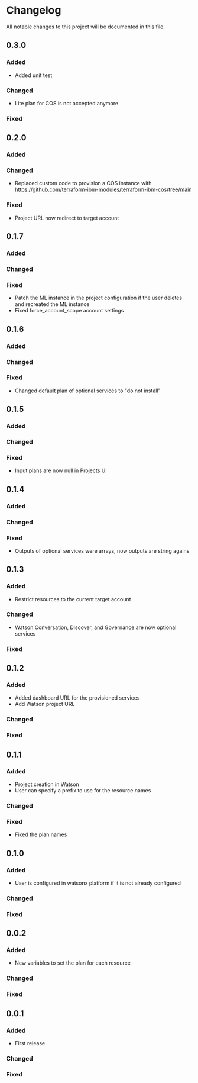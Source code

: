 # Changelog

All notable changes to this project will be documented in this file.

## 0.3.0

### Added

- Added unit test

### Changed

- Lite plan for COS is not accepted anymore

### Fixed

## 0.2.0

### Added

### Changed

- Replaced custom code to provision a COS instance with https://github.com/terraform-ibm-modules/terraform-ibm-cos/tree/main

### Fixed

- Project URL now redirect to target account

## 0.1.7

### Added

### Changed

### Fixed

- Patch the ML instance in the project configuration if the user deletes and recreated the ML instance
- Fixed force_account_scope account settings

## 0.1.6

### Added

### Changed

### Fixed

- Changed default plan of optional services to "do not install"

## 0.1.5

### Added

### Changed

### Fixed

- Input plans are now null in Projects UI

## 0.1.4

### Added

### Changed

### Fixed

- Outputs of optional services were arrays, now outputs are string agains

## 0.1.3

### Added

- Restrict resources to the current target account

### Changed

- Watson Conversation, Discover, and Governance are now optional services

### Fixed

## 0.1.2

### Added

- Added dashboard URL for the provisioned services
- Add Watson project URL

### Changed

### Fixed

## 0.1.1

### Added

- Project creation in Watson
- User can specify a prefix to use for the resource names

### Changed

### Fixed

- Fixed the plan names

## 0.1.0

### Added

- User is configured in watsonx platform if it is not already configured

### Changed

### Fixed

## 0.0.2

### Added

- New variables to set the plan for each resource

### Changed

### Fixed

## 0.0.1

### Added

- First release

### Changed

### Fixed
